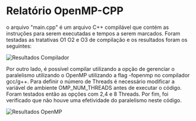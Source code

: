 # Relatório OpenMP-CPP

o arquivo "main.cpp" é um arquivo C++ compilável que contém as instruções para serem executadas e tempos a serem marcados.
Foram testadas as tratativas O1 O2 e O3 de compilação e os resultados foram os seguintes:

![Resultados Compilador](https://i.ibb.co/nLTbLR5/resultados-O.png)

Por outro lado, é possível compilar utilizando a opção de gerenciar o paralelismo utilizando o OpenMP utilizando a flag -fopenmp no compilador gcc/g++.
Para definir o número de Threads é necessário modificar a variável de ambiente OMP_NUM_THREADS antes de executar o código. Foram testados então as opções com 2,4 e 8 Threads.
Por fim, foi verificado que não houve uma efetividade do paralelismo neste código.

![Resultados OpenMP](https://i.ibb.co/Bq9MPY1/resultados-OMP.png)

